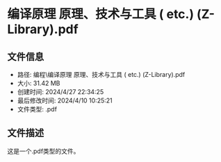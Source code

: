 ﻿# 编译原理 原理、技术与工具 ( etc.) (Z-Library).pdf

## 文件信息
- 路径: 编程\编译原理 原理、技术与工具 ( etc.) (Z-Library).pdf
- 大小: 31.42 MB
- 创建时间: 2024/4/27 22:34:25
- 最后修改时间: 2024/4/10 10:25:21
- 文件类型: .pdf

## 文件描述
这是一个.pdf类型的文件。

